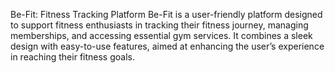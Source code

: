 Be-Fit: Fitness Tracking Platform
Be-Fit is a user-friendly platform designed to support fitness enthusiasts in tracking their fitness journey, managing memberships, and accessing essential gym services. It combines a sleek design with easy-to-use features, aimed at enhancing the user’s experience in reaching their fitness goals.
